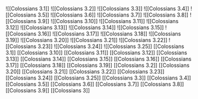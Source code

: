 ![[Colossians 3.1]]
![[Colossians 3.2]]
![[Colossians 3.3]]
![[Colossians 3.4]]
![[Colossians 3.5]]
![[Colossians 3.6]]
![[Colossians 3.7]]
![[Colossians 3.8]]
![[Colossians 3.9]]
![[Colossians 3.10]]
![[Colossians 3.11]]
![[Colossians 3.12]]
![[Colossians 3.13]]
![[Colossians 3.14]]
![[Colossians 3.15]]
![[Colossians 3.16]]
![[Colossians 3.17]]
![[Colossians 3.18]]
![[Colossians 3.19]]
![[Colossians 3.20]]
![[Colossians 3.21]]
![[Colossians 3.22]]
![[Colossians 3.23]]
![[Colossians 3.24]]
![[Colossians 3.25]]
[[Colossians 3.1]]
[[Colossians 3.10]]
[[Colossians 3.11]]
[[Colossians 3.12]]
[[Colossians 3.13]]
[[Colossians 3.14]]
[[Colossians 3.15]]
[[Colossians 3.16]]
[[Colossians 3.17]]
[[Colossians 3.18]]
[[Colossians 3.19]]
[[Colossians 3.2]]
[[Colossians 3.20]]
[[Colossians 3.21]]
[[Colossians 3.22]]
[[Colossians 3.23]]
[[Colossians 3.24]]
[[Colossians 3.25]]
[[Colossians 3.3]]
[[Colossians 3.4]]
[[Colossians 3.5]]
[[Colossians 3.6]]
[[Colossians 3.7]]
[[Colossians 3.8]]
[[Colossians 3.9]]
[[Colossians 3]]
